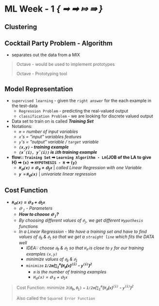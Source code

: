 # ML Week - 1 _{ ➟ ➡ ⤇ ⇛ }_

## Clustering

## Cocktail Party Problem - Algorithm

- separates out the data from a MIX

> Octave - would be used to implement prototypes
>
> Octave - Prototyping tool

## Model Representation

- `supervised learning` - given the `right answer` for the each example in the test-data
  - `Regression Problem` - predicting the real-valued output
  - `classification Problem` - we are looking for discrete valued output
- Data set to train on is called  ***Training Set***
- Notations:
  - _`m` = number of input variables_
  - _`x`'s = "input" variables features_
  - _`y`'s = "output" variable / `target` variable_
  - ***`(x,y)` - training example***
  - ***`(xˆ(i), yˆ(i))` is `i`th training example***
- **flow:: `Training Set` ➡ `Learning Algorithm - LA`{JOB of the LA to give H} ➡ `{x}` ↠ `HYPOTHESIS - H` ↠ `{y}`**
  - **_`H`<sub>`𝛳`</sub>`(x)` = `𝛳` <sub>`0`</sub> + `𝛳`<sub>`1`</sub>`x`_** | _called Linear Regression with one Variable_
  - ***`y =` `H`<sub>`𝛳`</sub>`(x)`*** | _univariate linear regression_

## Cost Function

- ***`H`<sub>`𝛳`</sub>`(x)` = `𝛳` <sub>`0`</sub> + `𝛳`<sub>`1`</sub>`x`***
  - _`𝛳` <sub>`j`</sub> - Parameters_
  - **_How to choose `𝛳` <sub>`j`</sub>?_**
  - _By choosing different values of `𝜃`<sub>`j`</sub>, we get different `Hypothesis` functions_
  - _In a Linear Regression - We have a training set and have to find values of `𝜃`<sub>`0`</sub> & `𝜃`<sub>`1`</sub> so that we get a `straight line` which fits the DATA well_
    - _IDEA:: choose `𝜃`<sub>`0`</sub> & `𝜃`<sub>`1`</sub> so that `H`<sub>`𝜃`</sub> is close to `y` for our training examples `(x,y)`_
    - _minimize values of `𝜃`<sub>`0`</sub> & `𝜃`<sub>`1`</sub>_
    - `minimize` ***`1/2m`(`∑`<sub>`1`</sub><sup>`m`</sup>(`H`<sub>`𝜃`</sub>(`x`)<sup>`(i)`</sup> - `y`<sup>`(i)`</sup>)<sup>`2`</sup>***
      - _`m` is the number of training examples_
      - _`H`<sub>`𝛳`</sub>`(x)` = `𝛳` <sub>`0`</sub> + `𝛳`<sub>`1`</sub>`x`_

> Cost Function: minimize **`J(𝜃`<sub>`0`</sub>, `𝜃`<sub>`1`</sub>`)`** `=` ***`1/2m`(`∑`<sub>`1`</sub><sup>`m`</sup>(`H`<sub>`𝜃`</sub>(`x`)<sup>`(i)`</sup> - `y`<sup>`(i)`</sup>)<sup>`2`</sup>***
>
> Also called the `Squared Error Function`
